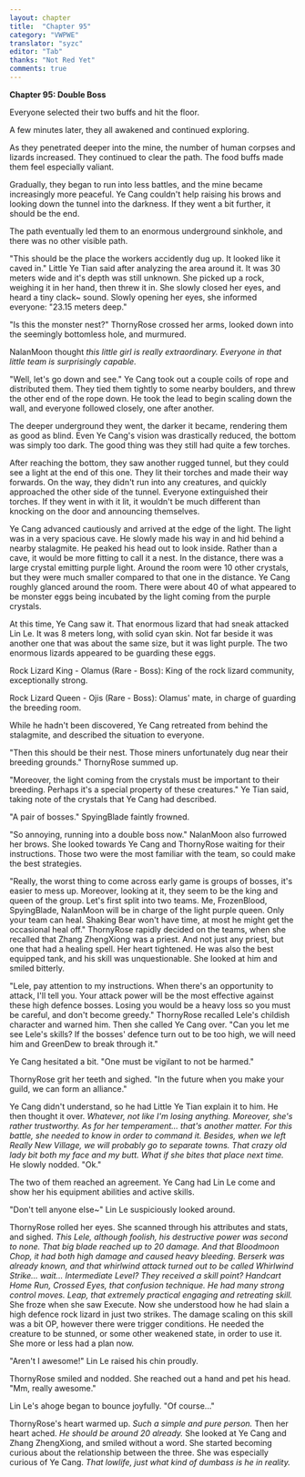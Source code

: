 ```yaml
---
layout: chapter
title:  "Chapter 95"
category: "VWPWE"
translator: "syzc"
editor: "Tab"
thanks: "Not Red Yet"
comments: true
---
```


**Chapter 95: Double Boss**
 
Everyone selected their two buffs and hit the floor.
 
A few minutes later, they all awakened and continued exploring.
 
As they penetrated deeper into the mine, the number of human corpses and lizards increased. They continued to clear the path. The food buffs made them feel especially valiant.
 
Gradually, they began to run into less battles, and the mine became increasingly more peaceful. Ye Cang couldn't help raising his brows and looking down the tunnel into the darkness. If they went a bit further, it should be the end.
 
The path eventually led them to an enormous underground sinkhole, and there was no other visible path.
 
"This should be the place the workers accidently dug up. It looked like it caved in." Little Ye Tian said after analyzing the area around it. It was 30 meters wide and it's depth was still unknown. She picked up a rock, weighing it in her hand, then threw it in. She slowly closed her eyes, and heard a tiny clack~ sound. Slowly opening her eyes, she informed everyone: "23.15 meters deep."
 
"Is this the monster nest?" ThornyRose crossed her arms, looked down into the seemingly bottomless hole, and murmured.
 
NalanMoon thought *this little girl is really extraordinary. Everyone in that little team is surprisingly capable.*
 
"Well, let's go down and see." Ye Cang took out a couple coils of rope and distributed them. They tied them tightly to some nearby boulders, and threw the other end of the rope down. He took the lead to begin scaling down the wall, and everyone followed closely, one after another.
 
The deeper underground they went, the darker it became, rendering them as good as blind. Even Ye Cang's vision was drastically reduced, the bottom was simply too dark. The good thing was they still had quite a few torches.
 
After reaching the bottom, they saw another rugged tunnel, but they could see a light at the end of this one. They lit their torches and made their way forwards. On the way, they didn't run into any creatures, and quickly approached the other side of the tunnel. Everyone extinguished their torches. If they went in with it lit, it wouldn't be much different than knocking on the door and announcing themselves. 
 
Ye Cang advanced cautiously and arrived at the edge of the light. The light was in a very spacious cave. He slowly made his way in and hid behind a nearby stalagmite. He peaked his head out to look inside. Rather than a cave, it would be more fitting to call it a nest. In the distance, there was a large crystal emitting purple light. Around the room were 10 other crystals, but they were much smaller compared to that one in the distance. Ye Cang roughly glanced around the room. There were about 40 of what appeared to be monster eggs being incubated by the light coming from the purple crystals.
 
At this time, Ye Cang saw it. That enormous lizard that had sneak attacked Lin Le. It was 8 meters long, with solid cyan skin. Not far beside it was another one that was about the same size, but it was light purple. The two enormous lizards appeared to be guarding these eggs.
 
Rock Lizard King - Olamus (Rare - Boss): King of the rock lizard community, exceptionally strong.
 
Rock Lizard Queen - Ojis (Rare - Boss): Olamus' mate, in charge of guarding the breeding room.
 
While he hadn't been discovered, Ye Cang retreated from behind the stalagmite, and described the situation to everyone.
 
"Then this should be their nest. Those miners unfortunately dug near their breeding grounds." ThornyRose summed up.
 
"Moreover, the light coming from the crystals must be important to their breeding. Perhaps it's a special property of these creatures." Ye Tian said, taking note of the crystals that Ye Cang had described.
 
"A pair of bosses." SpyingBlade faintly frowned.
 
"So annoying, running into a double boss now." NalanMoon also furrowed her brows. She looked towards Ye Cang and ThornyRose waiting for their instructions. Those two were the most familiar with the team, so could make the best strategies.
 
"Really, the worst thing to come across early game is groups of bosses, it's easier to mess up. Moreover, looking at it, they seem to be the king and queen of the group. Let's first split into two teams. Me, FrozenBlood, SpyingBlade, NalanMoon will be in charge of the light purple queen. Only your team can heal. Shaking Bear won't have time, at most he might get the occasional heal off." ThornyRose rapidly decided on the teams, when she recalled that Zhang ZhengXiong was a priest. And not just any priest, but one that had a healing spell. Her heart tightened. He was also the best equipped tank, and his skill was unquestionable. She looked at him and smiled bitterly.
 
"Lele, pay attention to my instructions. When there's an opportunity to attack, I'll tell you. Your attack power will be the most effective against these high defence bosses. Losing you would be  a heavy loss so you must be careful, and don't become greedy." ThornyRose recalled Lele's childish character and warned him. Then she called Ye Cang over. "Can you let me see Lele's skills? If the bosses' defence turn out to be too high, we will need him and GreenDew to break through it."
 
Ye Cang hesitated a bit. "One must be vigilant to not be harmed."
 
ThornyRose grit her teeth and sighed. "In the future when you make your guild, we can form an alliance."
 
Ye Cang didn't understand, so he had Little Ye Tian explain it to him. He then thought it over. *Whatever, not like I'm losing anything. Moreover, she's rather trustworthy. As for her temperament... that's another matter. For this battle, she needed to know in order to command it. Besides, when we left Really New Village, we will probably go to separate towns. That crazy old lady bit both my face and my butt. What if she bites that place next time.* He slowly nodded. "Ok."
 
The two of them reached an agreement. Ye Cang had Lin Le come and show her his equipment abilities and active skills.
 
"Don't tell anyone else~" Lin Le suspiciously looked around. 
 
ThornyRose rolled her eyes. She scanned through his attributes and stats, and sighed. *This Lele, although foolish, his destructive power was second to none. That big blade reached up to 20 damage.  And that Bloodmoon Chop, it had both high damage and caused heavy bleeding. Berserk was already known, and that whirlwind attack turned out to be called Whirlwind Strike... wait... Intermediate Level? They received a skill point? Handcart Home Run, Crossed Eyes, that confusion technique. He had many strong control moves. Leap, that extremely practical engaging and retreating skill.* She froze when she saw Execute. Now she understood how he had slain a high defence rock lizard in just two strikes. The damage scaling on this skill was a bit OP, however there were trigger conditions. He needed the creature to be stunned, or some other weakened state, in order to use it. She more or less had a plan now.
 
"Aren't I awesome!" Lin Le raised his chin proudly.
 
ThornyRose smiled and nodded. She reached out a hand and pet his head. "Mm, really awesome."
 
Lin Le's ahoge began to bounce joyfully. "Of course..."
 
ThornyRose's heart warmed up. *Such a simple and pure person.* Then her heart ached. *He should be around 20 already.* She looked at Ye Cang and Zhang ZhengXiong, and smiled without a word. She started becoming curious about the relationship between the three. She was especially curious of Ye Cang. *That lowlife, just what kind of dumbass is he in reality.*
